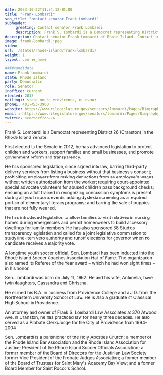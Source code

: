 ```yaml
---
date: 2023-10-22T11:54:12-05:00
title: "Frank Lombardi"
seo_title: "contact senator Frank Lombardi"
subheader:
     greeting: Contact senator Frank Lombardi
     description: Frank S. Lombardi is a Democrat representing District 26 (Cranston) in the Rhode Island Senate.
description: Contact senator Frank Lombardi of Rhode Island. Contact information for Frank Lombardi includes email address, phone number, and mailing address.
image: frank-lombardi.jpeg
video:
url:  /states/rhode-island/frank-lombardi/
weight: 1
layout: course_home

####candidate
name: Frank Lombardi
state: Rhode Island
party: Democratic
role: Senator
inoffice: current
elected: 2013
mailing1: State House Providence, RI 02903
phone1: 401-453-3900
website: https://www.rilegislature.gov/senators/lombardi/Pages/Biography.aspx/
email : https://www.rilegislature.gov/senators/lombardi/Pages/Biography.aspx/
twitter: senatorfrank26
---
```


Frank S. Lombardi is a Democrat representing District 26 (Cranston) in the Rhode Island Senate.

First elected to the Senate in 2012, he has advanced legislation to protect children and workers, support families and small businesses, and promote government reform and transparency.

He has sponsored legislation, since signed into law, barring third-party delivery services from listing a business without that business's consent; prohibiting employers from making deductions from an employee's wages without written authorization from the worker; requiring court-appointed special advocate volunteers for abused children pass background checks; ensuring an adult trained in recognizing concussion symptoms is present during all youth sports events; adding dyslexia screening as a required portion of elementary literacy programs; and barring the sale of puppies that are not fully weaned.

He has introduced legislation to allow families to visit relatives in nursing homes during emergencies and permit homeowners to build accessory dwellings for family members. He has also sponsored 38 Studios transparency legislation and called for a joint legislative commission to study line-item veto authority and runoff elections for governor when no candidate receives a majority vote.

A longtime youth soccer official, Sen. Lombardi has been inducted into the Rhode Island Soccer Coaches Association Hall of Fame. The organization also named its Referee of the Year award – which he had won eight times – in his honor.

Sen. Lombardi was born on July 11, 1962. He and his wife, Antonelia, have twin daughters, Cassandra and Christina.

He earned his B.A. in business from Providence College and a J.D. from the Northeastern University School of Law. He is also a graduate of Classical High School in Providence.

An attorney and owner of Frank S. Lombardi Law Associates at 370 Atwood Ave. in Cranston, he has practiced law for nearly three decades. He also served as a Probate Clerk/Judge for the City of Providence from 1994-2004.

Sen. Lombardi is a parishioner of the Holy Apostles Church; a member of the Rhode Island Bar Association and the Rhode Island Association for Justice; President of the Rhode Island Soccer Officials Association; a former member of the Board of Directors for the Justinian Law Society; former Vice President of the Probate Judges Association; a former member of the Board of Trustees for Saint Mary's Academy Bay View; and a former Board Member for Saint Rocco's School.​
